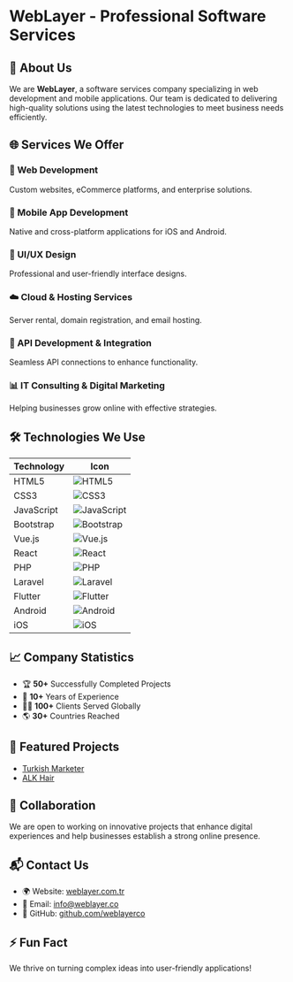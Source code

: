 # WebLayer - Professional Software Services

## 🚀 About Us
We are **WebLayer**, a software services company specializing in web development and mobile applications. Our team is dedicated to delivering high-quality solutions using the latest technologies to meet business needs efficiently.

## 🌐 Services We Offer

### 🔹 Web Development  
 
Custom websites, eCommerce platforms, and enterprise solutions.

### 📱 Mobile App Development  

Native and cross-platform applications for iOS and Android.

### 🎨 UI/UX Design  

Professional and user-friendly interface designs.

### ☁️ Cloud & Hosting Services  

Server rental, domain registration, and email hosting.

### 🔗 API Development & Integration  

Seamless API connections to enhance functionality.

### 📊 IT Consulting & Digital Marketing  

Helping businesses grow online with effective strategies.

## 🛠 Technologies We Use

| Technology  | Icon |
|------------|------|
| HTML5 | ![HTML5](https://img.icons8.com/color/48/000000/html-5.png) |
| CSS3 | ![CSS3](https://img.icons8.com/color/48/000000/css3.png) |
| JavaScript | ![JavaScript](https://img.icons8.com/color/48/000000/javascript.png) |
| Bootstrap | ![Bootstrap](https://img.icons8.com/color/48/000000/bootstrap.png) |
| Vue.js | ![Vue.js](https://img.icons8.com/color/48/000000/vue-js.png) |
| React | ![React](https://img.icons8.com/color/48/000000/react-native.png) |
| PHP | ![PHP](https://img.icons8.com/color/48/000000/php.png) |
| Laravel | ![Laravel](https://img.icons8.com/color/48/000000/laravel.png) |
| Flutter | ![Flutter](https://img.icons8.com/color/48/000000/flutter.png) |
| Android | ![Android](https://img.icons8.com/color/48/000000/android-os.png) |
| iOS | ![iOS](https://img.icons8.com/color/48/000000/apple-logo.png) |

## 📈 Company Statistics
- 🏆 **50+** Successfully Completed Projects
- 💼 **10+** Years of Experience
- 👨‍💻 **100+** Clients Served Globally
- 🌎 **30+** Countries Reached

## 🌟 Featured Projects
- [Turkish Marketer](https://turkishmarketer.com/)
- [ALK Hair](https://alk.hair/ar)

## 🤝 Collaboration
We are open to working on innovative projects that enhance digital experiences and help businesses establish a strong online presence.

## 📬 Contact Us
- 🌍 Website: [weblayer.com.tr](https://weblayer.com.tr/)
- 📧 Email: info@weblayer.co
- 🔗 GitHub: [github.com/weblayerco](https://github.com/weblayerco)

## ⚡ Fun Fact
We thrive on turning complex ideas into user-friendly applications!
